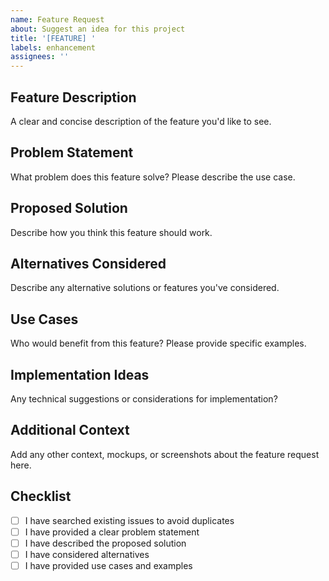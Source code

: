 ```yaml
---
name: Feature Request
about: Suggest an idea for this project
title: '[FEATURE] '
labels: enhancement
assignees: ''
---
```


## Feature Description
A clear and concise description of the feature you'd like to see.

## Problem Statement
What problem does this feature solve? Please describe the use case.

## Proposed Solution
Describe how you think this feature should work.

## Alternatives Considered
Describe any alternative solutions or features you've considered.

## Use Cases
Who would benefit from this feature? Please provide specific examples.

## Implementation Ideas
Any technical suggestions or considerations for implementation?

## Additional Context
Add any other context, mockups, or screenshots about the feature request here.

## Checklist
- [ ] I have searched existing issues to avoid duplicates
- [ ] I have provided a clear problem statement
- [ ] I have described the proposed solution
- [ ] I have considered alternatives
- [ ] I have provided use cases and examples
